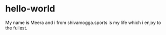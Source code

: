 # hello-world

My name is Meera and i from shivamogga.sports is my life which i enjoy to the fullest. 
